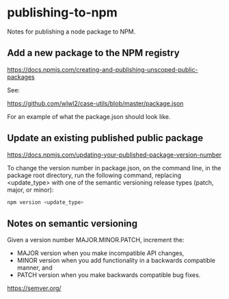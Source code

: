 # publishing-to-npm
Notes for publishing a node package to NPM.

## Add a new package to the NPM registry

https://docs.npmjs.com/creating-and-publishing-unscoped-public-packages

See:

https://github.com/wlwl2/case-utils/blob/master/package.json

For an example of what the package.json should look like.

## Update an existing published public package

https://docs.npmjs.com/updating-your-published-package-version-number

To change the version number in package.json, on the command line, in the package root directory, run the following command, replacing <update_type> with one of the semantic versioning release types (patch, major, or minor):

```bash
npm version <update_type>
```

## Notes on semantic versioning

Given a version number MAJOR.MINOR.PATCH, increment the:

- MAJOR version when you make incompatible API changes,
- MINOR version when you add functionality in a backwards compatible manner, and
- PATCH version when you make backwards compatible bug fixes.

https://semver.org/
